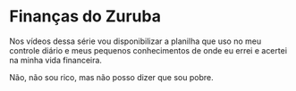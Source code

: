 # Finanças do Zuruba

Nos vídeos dessa série vou disponibilizar a planilha que uso no meu controle diário e meus pequenos conhecimentos de onde eu errei e acertei na minha vida financeira.

Não, não sou rico, mas não posso dizer que sou pobre.